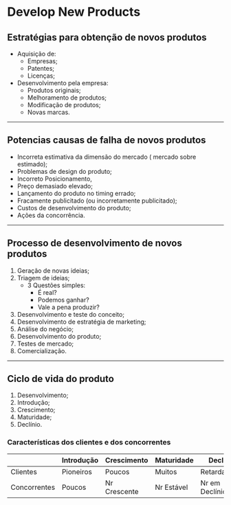 # Develop New Products

## Estratégias para obtenção de novos produtos

* Aquisição de:
  * Empresas;
  * Patentes;
  * Licenças;
* Desenvolvimento pela empresa:
  * Produtos originais;
  * Melhoramento de produtos;
  * Modificação de produtos;
  * Novas marcas.

---

## Potencias causas de falha de novos produtos

* Incorreta estimativa da dimensão do mercado ( mercado sobre estimado);
* Problemas de design do produto;
* Incorreto Posicionamento,
* Preço demasiado elevado;
* Lançamento do produto no timing errado;
* Fracamente publicitado (ou incorretamente publicitado);
* Custos de desenvolvimento do produto;
* Ações da concorrência. 

---

## Processo de desenvolvimento de novos produtos

1. Geração de novas ideias;
2. Triagem de ideias;
   * 3 Questões simples:
     * É real?
     * Podemos ganhar?
     * Vale a pena produzir?
3. Desenvolvimento e teste do conceito;
4. Desenvolvimento de estratégia de marketing;
5. Análise do negócio;
6. Desenvolvimento do produto;
7. Testes de mercado;
8. Comercialização.

---

## Ciclo de vida do produto

1. Desenvolvimento;
2. Introdução;
3. Crescimento;
4. Maturidade;
5. Declínio.

### Características dos clientes e dos concorrentes

|              | Introdução | Crescimento  | Maturidade | Declínio       |
| ------------ | ---------- | ------------ | ---------- | -------------- |
| Clientes     | Pioneiros  | Poucos       | Muitos     | Retardatários  |
| Concorrentes | Poucos     | Nr Crescente | Nr Estável | Nr em Declínio |